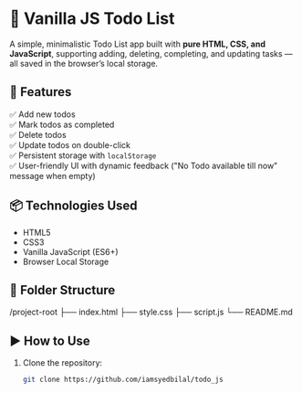 # 📝 Vanilla JS Todo List

A simple, minimalistic Todo List app built with **pure HTML, CSS, and JavaScript**, supporting adding, deleting, completing, and updating tasks — all saved in the browser’s local storage.

## 🚀 Features

✅ Add new todos  
✅ Mark todos as completed  
✅ Delete todos  
✅ Update todos on double-click  
✅ Persistent storage with `localStorage`  
✅ User-friendly UI with dynamic feedback ("No Todo available till now" message when empty)

## 📦 Technologies Used

- HTML5
- CSS3
- Vanilla JavaScript (ES6+)
- Browser Local Storage

## 📂 Folder Structure

/project-root
├── index.html
├── style.css
├── script.js
└── README.md

## ▶️ How to Use

1. Clone the repository:
   ```bash
   git clone https://github.com/iamsyedbilal/todo_js
   ```
